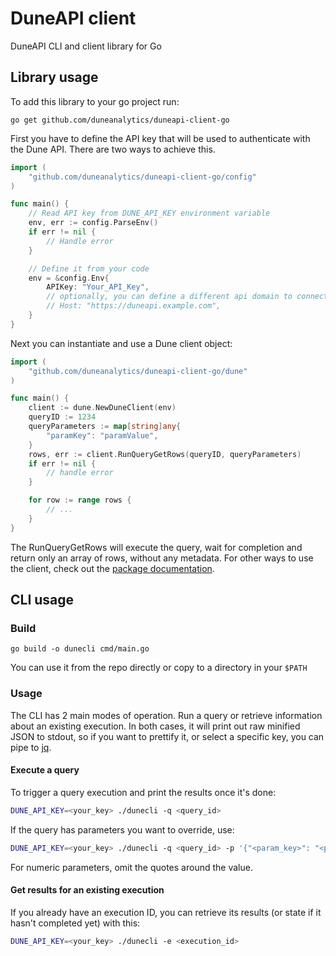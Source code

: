 # DuneAPI client
DuneAPI CLI and client library for Go

## Library usage

To add this library to your go project run:

```
go get github.com/duneanalytics/duneapi-client-go
```

First you have to define the API key that will be used to authenticate with
the Dune API. There are two ways to achieve this.

```go
import (
	"github.com/duneanalytics/duneapi-client-go/config"
)

func main() {
	// Read API key from DUNE_API_KEY environment variable
	env, err := config.ParseEnv()
	if err != nil {
		// Handle error
	}

	// Define it from your code
	env = &config.Env{
		APIKey: "Your_API_Key",
		// optionally, you can define a different api domain to connect to
		// Host: "https://duneapi.example.com",
	}
}
```

Next you can instantiate and use a Dune client object:

```go
import (
	"github.com/duneanalytics/duneapi-client-go/dune"
)

func main() {
	client := dune.NewDuneClient(env)
	queryID := 1234
	queryParameters := map[string]any{
		"paramKey": "paramValue",
	}
	rows, err := client.RunQueryGetRows(queryID, queryParameters)
	if err != nil {
		// handle error
	}

	for row := range rows {
		// ...
	}
}
```

The RunQueryGetRows will execute the query, wait for completion and return
only an array of rows, without any metadata. For other ways to use the client,
check out the [package documentation](https://pkg.go.dev/github.com/duneanalytics/duneapi-client-go).

## CLI usage

### Build

```
go build -o dunecli cmd/main.go
```

You can use it from the repo directly or copy to a directory in your `$PATH`

### Usage

The CLI has 2 main modes of operation. Run a query or retrieve information about
an existing execution. In both cases, it will print out raw minified JSON to stdout,
so if you want to prettify it, or select a specific key, you can pipe to [jq](https://stedolan.github.io/jq/).

#### Execute a query

To trigger a query execution and print the results once it's done:

```bash
DUNE_API_KEY=<your_key> ./dunecli -q <query_id>
```

If the query has parameters you want to override, use:

```bash
DUNE_API_KEY=<your_key> ./dunecli -q <query_id> -p '{"<param_key>": "<param_value>"}'
```

For numeric parameters, omit the quotes around the value.

#### Get results for an existing execution

If you already have an execution ID, you can retrieve its results (or state if it
hasn't completed yet) with this:

```bash
DUNE_API_KEY=<your_key> ./dunecli -e <execution_id>
```
